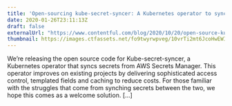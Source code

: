 ```yaml
---
title: 'Open-sourcing kube-secret-syncer: A Kubernetes operator to sync secrets from AWS Secrets Manager'
date: 2020-01-26T23:11:13Z
draft: false
externalUrl: "https://www.contentful.com/blog/2020/10/20/open-source-kube-secret-syncer/"
thumbnail: https://images.ctfassets.net/fo9twyrwpveg/10vrTi2mt6JcoHwEWIQmwY/f0b19f4addf7f28e7f36624767bb6107/BLOG_SecretSyncer.png?fm=webp&q=90&w=260
---
```


We’re releasing the open source code for Kube-secret-syncer, a Kubernetes operator that syncs secrets from
AWS Secrets Manager. This operator improves on existing projects by delivering sophisticated access control,
templated fields and caching to reduce costs. For those familiar with the struggles that come from synching
secrets between the two, we hope this comes as a welcome solution. [...]